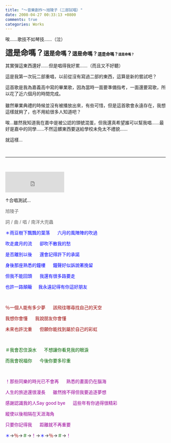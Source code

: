 ```yaml
---
title: "～音樂創作～旭陵子（二部試唱）"
date: 2008-04-27 00:33:13 +0800
comments: true
categories: Works
---
```

<p>唉......歌技不如琴技......（泣）</p><p><strong><font size="5">這是命嗎？</font><font size="3"><font size="4">這是命嗎？</font>這是命嗎？<font size="2">這是命嗎？</font></font><font size="1">這是命嗎？</font></strong></p><p>其實彈這東西還好......但是唱得我好累......（而且又不好聽）</p><p>這是我第一次玩二部重唱，以前從沒有寫過二部的東西，這算是新的嘗試吧？</p>這首歌是我為嘉義高中寫的畢業歌，因為當時一面要準備指考，一面還要寫歌，所以花了近六個月的時間完成。<br /><br />雖然畢業典禮的時候並沒有被播放出來，有些可惜，但是這首歌會永遠存在，我想這樣就夠了，也不用給很多人知道吧？<p>唉...雖然我知道我在嘉中是被公認的頭號混蛋，但我還真希望誰可以幫我唱......最好是嘉中的同學......不然這髒東西要送給學校未免太不禮貌......</p><p>就這樣...</p><p>&nbsp;</p><hr /><br /><p><iframe height="65" frameborder="0" width="185" scrolling="no" src="http://vlog.xuite.net/vlog/guest/external.php?media_id=ZnVwUzFxLTEwMjUxODQuZmx2&pt=2&ar=1&as=1" marginheight="0" marginwidth="0"></iframe></p><p>↑合唱測試... </p><p><font color="#666666">旭陵子</font></p><p><font color="#666666">詞 / 曲 / 唱 / </font><font color="#666666">南洋大兜蟲</font></p><p><font color="#0000ff">＊雨豆樹下飄飄的葉落      </font><font color="#0000ff">六月的風陣陣的吹過</font></p><p><font color="#0000ff">吹走歲月的流      </font><font color="#0000ff">卻吹不散我的愁</font></p><p><font color="#0000ff">是否離別以後      </font><font color="#0000ff">還會記得許下的承諾</font></p><p><font color="#0000ff"></font></p><p><font color="#0000ff">身後那座熟悉的鐘樓      </font><font color="#0000ff">鐘聲好似訴說著挽留</font></p><p><font color="#0000ff">但我不能回頭      </font><font color="#0000ff">我還有很多路要走</font></p><p><font color="#0000ff">也許一路顛簸     </font><font color="#0000ff">我永遠記得有你這好朋友</font> </p><p>&nbsp;</p><p><font color="#990000">％一個人能有多少夢      </font><font color="#990000">該飛往哪尋找自己的天空</font></p><p><font color="#990000">我想你會懂      我</font><font color="#990000">說朋友你會懂</font></p><p><font color="#990000">未來也許沈重      但</font><font color="#990000">願你能找到屬於自己的彩虹</font></p><p>&nbsp;</p><p><font color="#006600">＃我會忍住淚水      不</font><font color="#006600">想讓你看見我的眼淚</font></p><p><font color="#006600">而我會祝福你      今</font><font color="#006600">後你要多珍重</font> </p><p>&nbsp;</p><p><font color="#990099">！那些同樂的時光已不會再      熟</font><font color="#990099">悉的畫面仍在腦海</font></p><p><font color="#990099">人生的旅途還很漫長      雖</font><font color="#990099">然捨不得但我要追逐夢想</font></p><p><font color="#990099"></font></p><p><font color="#990099">感謝認識我的人Say good bye      這</font><font color="#990099">些年有你過得很精彩</font></p><p><font color="#990099">縱使以後相隔在天涯海角</font></p><p><font color="#990099">只要你記得我      </font><font color="#990099">距離就不再重要</font></p><p><font color="#0000ff">＊</font>→<font color="#990000">％</font>→<font color="#006600">＃</font>→<font color="#990099">！</font>→<font color="#0000ff">＊</font>→<font color="#990000">％</font>→<font color="#006600">＃</font>→<font color="#990099">！</font></p>

